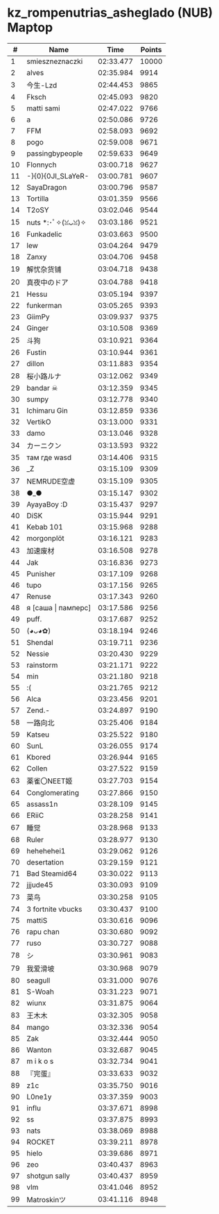 # kz_rompenutrias_asheglado (NUB) Maptop

|  # | Name | Time | Points |
|-------------- | -------------- | -------------- | -------------- | 
| 1 | smieszneznaczki | 02:33.477 | 10000 | 
| 2 | alves | 02:35.984 | 9914 | 
| 3 | 今生-Lzd | 02:44.453 | 9865 | 
| 4 | Fksch | 02:45.093 | 9820 | 
| 5 | matti sami | 02:47.022 | 9766 | 
| 6 | a | 02:50.086 | 9726 | 
| 7 | FFM | 02:58.093 | 9692 | 
| 8 | pogo | 02:59.008 | 9671 | 
| 9 | passingbypeople | 02:59.633 | 9649 | 
| 10 | Flonnych | 03:00.718 | 9627 | 
| 11 | -}{0}{0JI_SLaYeR- | 03:00.781 | 9607 | 
| 12 | SayaDragon | 03:00.796 | 9587 | 
| 13 | Tortilla | 03:01.359 | 9566 | 
| 14 | T2oSY | 03:02.046 | 9544 | 
| 15 | nuts *:･ﾟ✧(ꈍᴗꈍ)✧ | 03:03.186 | 9521 | 
| 16 | Funkadelic | 03:03.663 | 9500 | 
| 17 | lew | 03:04.264 | 9479 | 
| 18 | Zanxy | 03:04.706 | 9458 | 
| 19 | 解忧杂货铺 | 03:04.718 | 9438 | 
| 20 | 真夜中のドア | 03:04.788 | 9418 | 
| 21 | Hessu | 03:05.194 | 9397 | 
| 22 | funkerman | 03:05.265 | 9393 | 
| 23 | GiimPy | 03:09.937 | 9375 | 
| 24 | Ginger | 03:10.508 | 9369 | 
| 25 | 斗狗 | 03:10.921 | 9364 | 
| 26 | Fustin | 03:10.944 | 9361 | 
| 27 | dillon | 03:11.883 | 9354 | 
| 28 | 桜小路ルナ | 03:12.062 | 9349 | 
| 29 | bandar ☠ | 03:12.359 | 9345 | 
| 30 | sumpy | 03:12.778 | 9340 | 
| 31 | Ichimaru Gin | 03:12.859 | 9336 | 
| 32 | VertikO | 03:13.000 | 9331 | 
| 33 | damo | 03:13.046 | 9328 | 
| 34 | カーニクン | 03:13.593 | 9322 | 
| 35 | там где wasd | 03:14.406 | 9315 | 
| 36 | _Z | 03:15.109 | 9309 | 
| 37 | NEMRUDE空虚 | 03:15.109 | 9305 | 
| 38 | ●_● | 03:15.147 | 9302 | 
| 39 | AyayaBoy :D | 03:15.437 | 9297 | 
| 40 | DiSK | 03:15.944 | 9291 | 
| 41 | Kebab 101 | 03:15.968 | 9288 | 
| 42 | morgonplöt | 03:16.121 | 9283 | 
| 43 | 加速废材 | 03:16.508 | 9278 | 
| 44 | Jak | 03:16.836 | 9273 | 
| 45 | Punisher | 03:17.109 | 9268 | 
| 46 | tupo | 03:17.156 | 9265 | 
| 47 | Renuse | 03:17.343 | 9260 | 
| 48 | я [саша \| памперс] | 03:17.586 | 9256 | 
| 49 | puff. | 03:17.687 | 9252 | 
| 50 | (◕ᴗ◕✿) | 03:18.194 | 9246 | 
| 51 | Shendal | 03:19.711 | 9236 | 
| 52 | Nessie | 03:20.430 | 9229 | 
| 53 | rainstorm | 03:21.171 | 9222 | 
| 54 | min | 03:21.180 | 9218 | 
| 55 | :( | 03:21.765 | 9212 | 
| 56 | Alca | 03:23.456 | 9201 | 
| 57 | Zend.- | 03:24.897 | 9190 | 
| 58 | 一路向北 | 03:25.406 | 9184 | 
| 59 | Katseu | 03:25.522 | 9180 | 
| 60 | SunL | 03:26.055 | 9174 | 
| 61 | Kbored | 03:26.944 | 9165 | 
| 62 | Collen | 03:27.522 | 9159 | 
| 63 | 薬雀〇NEET姬 | 03:27.703 | 9154 | 
| 64 | Conglomerating | 03:27.866 | 9150 | 
| 65 | assass1n | 03:28.109 | 9145 | 
| 66 | ERiiC | 03:28.258 | 9141 | 
| 67 | 睡觉 | 03:28.968 | 9133 | 
| 68 | Ruler | 03:28.977 | 9130 | 
| 69 | hehehehei1 | 03:29.062 | 9126 | 
| 70 | desertation | 03:29.159 | 9121 | 
| 71 | Bad Steamid64 | 03:30.022 | 9113 | 
| 72 | jjjude45 | 03:30.093 | 9109 | 
| 73 | 菜鸟 | 03:30.258 | 9105 | 
| 74 | 3 fortnite vbucks | 03:30.437 | 9100 | 
| 75 | mattiS | 03:30.616 | 9096 | 
| 76 | rapu chan | 03:30.680 | 9092 | 
| 77 | ruso | 03:30.727 | 9088 | 
| 78 | シ | 03:30.961 | 9083 | 
| 79 | 我爱滑坡 | 03:30.968 | 9079 | 
| 80 | seagull | 03:31.000 | 9076 | 
| 81 | S-Woah | 03:31.223 | 9071 | 
| 82 | wiunx | 03:31.875 | 9064 | 
| 83 | 王木木 | 03:32.305 | 9058 | 
| 84 | mango | 03:32.336 | 9054 | 
| 85 | Zak | 03:32.444 | 9050 | 
| 86 | Wanton | 03:32.687 | 9045 | 
| 87 | m i k o s | 03:32.734 | 9041 | 
| 88 | 『完蛋』 | 03:33.633 | 9032 | 
| 89 | z1c | 03:35.750 | 9016 | 
| 90 | L0ne1y | 03:37.359 | 9003 | 
| 91 | influ | 03:37.671 | 8998 | 
| 92 | ss | 03:37.875 | 8993 | 
| 93 | nats | 03:38.069 | 8988 | 
| 94 | ROCKET | 03:39.211 | 8978 | 
| 95 | hielo | 03:39.686 | 8971 | 
| 96 | zeo | 03:40.437 | 8963 | 
| 97 | shotgun sally | 03:40.437 | 8959 | 
| 98 | vlm | 03:41.046 | 8952 | 
| 99 | Matroskinツ | 03:41.116 | 8948 | 

